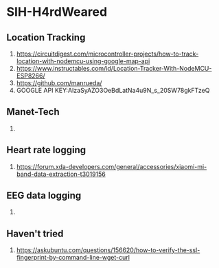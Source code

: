 # SIH-H4rdWeared
## Location Tracking
1. https://circuitdigest.com/microcontroller-projects/how-to-track-location-with-nodemcu-using-google-map-api
2. https://www.instructables.com/id/Location-Tracker-With-NodeMCU-ESP8266/
3. https://github.com/manrueda/
4. GOOGLE API KEY:AIzaSyAZO3OeBdLatNa4u9N_s_20SW78gkFTzeQ
## Manet-Tech
1. 
## Heart rate logging
1. https://forum.xda-developers.com/general/accessories/xiaomi-mi-band-data-extraction-t3019156
## EEG data logging 
1. 
## Haven't tried
1. https://askubuntu.com/questions/156620/how-to-verify-the-ssl-fingerprint-by-command-line-wget-curl
